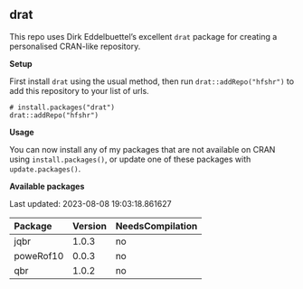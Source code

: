 
<!-- README.md is generated from README.Rmd. Please edit that file -->

## drat

<!-- badges: start -->
<!-- badges: end -->

This repo uses Dirk Eddelbuettel’s excellent `drat` package for creating
a personalised CRAN-like repository.

**Setup**

First install `drat` using the usual method, then run
`drat::addRepo("hfshr")` to add this repository to your list of urls.

    # install.packages("drat")
    drat::addRepo("hfshr")

**Usage**

You can now install any of my packages that are not available on CRAN
using `install.packages()`, or update one of these packages with
`update.packages()`.

**Available packages**

Last updated: 2023-08-08 19:03:18.861627

| Package   | Version | NeedsCompilation |
|:----------|:--------|:-----------------|
| jqbr      | 1.0.3   | no               |
| poweRof10 | 0.0.3   | no               |
| qbr       | 1.0.2   | no               |

